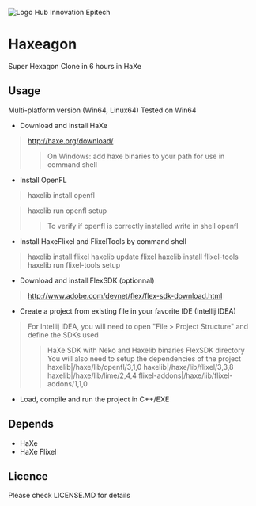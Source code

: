 ![Logo Hub Innovation Epitech](http://oi60.tinypic.com/23r2wdu.jpg)

Haxeagon
======

Super Hexagon Clone in 6 hours in HaXe

Usage
-------

Multi-platform version (Win64, Linux64)
Tested on Win64

* Download and install HaXe
> http://haxe.org/download/
> > On Windows: add haxe binaries to your path for use in command shell

* Install OpenFL
> haxelib install openfl

> haxelib run openfl setup
> > To verify if openfl is correctly installed write in shell
> > openfl

* Install HaxeFlixel and FlixelTools by command shell
> haxelib install flixel
> haxelib update flixel
> haxelib install flixel-tools
> haxelib run flixel-tools setup

* Download and install FlexSDK (optionnal)
> http://www.adobe.com/devnet/flex/flex-sdk-download.html

* Create a project from existing file in your favorite IDE (Intellij IDEA)
> For Intellij IDEA, you will need to open "File > Project Structure" and define the SDKs used
> > HaXe SDK with Neko and Haxelib binaries
> > FlexSDK directory
> You will also need to setup the dependencies of the project
> > haxelib|/haxe/lib/openfl/3,1,0
> > haxelib|/haxe/lib/flixel/3,3,8
> > haxelib|/haxe/lib/lime/2,4,4
> > flixel-addons|/haxe/lib/flixel-addons/1,1,0

* Load, compile and run the project in C++/EXE

Depends
-------

* HaXe
* HaXe Flixel

Licence
-------
Please check LICENSE.MD for details